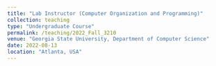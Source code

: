 ```yaml
---
title: "Lab Instructor (Computer Organization and Programming)"
collection: teaching
type: "Undergraduate Course"
permalink: /teaching/2022_Fall_3210
venue: "Georgia State University, Department of Computer Science"
date: 2022-08-13
location: "Atlanta, USA"
---
```


<!-- This is a description of a teaching experience. You can use markdown like any other post.

# Heading 1

# Heading 2

# Heading 3 -->
